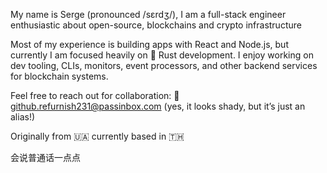 My name is Serge (pronounced /sɛrdʒ/), I am a full-stack engineer enthusiastic about open-source, blockchains and crypto infrastructure

Most of my experience is building apps with React and Node.js, but currently I am focused heavily on 🦀 Rust development. 
I enjoy working on dev tooling, CLIs, monitors, event processors, and other backend services for blockchain systems.

Feel free to reach out for collaboration: 📧 github.refurnish231@passinbox.com (yes, it looks shady, but it’s just an alias!)

Originally from 🇺🇦 currently based in 🇹🇭

会说普通话一点点
